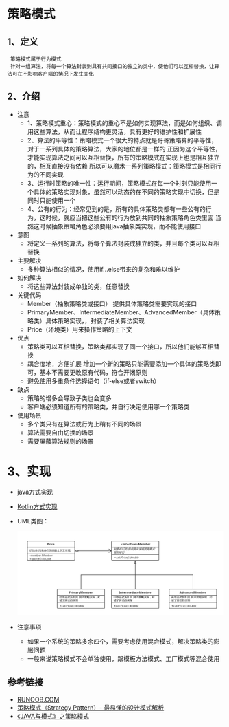 # 策略模式


## 1、定义
     策略模式属于行为模式
     针对一组算法，将每一个算法封装到具有共同接口的独立的类中，使他们可以互相替换，让算法可在不影响客户端的情况下发生变化
     
## 2、介绍
* 注意
    * 1、策略模式重心：策略模式的重心不是如何实现算法，而是如何组织、调用这些算法，从而让程序结构更灵活，具有更好的维护性和扩展性
    * 2、算法的平等性：策略模式一个很大的特点就是哥哥策略算的平等性，对于一系列具体的策略算法，大家的地位都是一样的
         正因为这个平等性，才能实现算法之间可以互相替换，所有的策略模式在实现上也是相互独立的，相互直接没有依赖
         所以可以魔术一系列策略模式：策略模式是相同行为的不同实现
    * 3、运行时策略的唯一性：运行期间，策略模式在每一个时刻只能使用一个具体的策略实现对象，虽然可以动态的在不同的策略实现中切换，但是同时只能使用一个
    * 4、公有的行为：经常见到的是，所有的具体策略类都有一些公有的行为，这时候，就应当把这些公有的行为放到共同的抽象策略角色类里面
         当然这时候抽象策略角色必须要用java抽象类实现，而不能使用接口
* 意图
    * 将定义一系列的算法，将每个算法封装成独立的类，并且每个类可以互相替换
* 主要解决
    * 多种算法相似的情况，使用if...else带来的复杂和难以维护
* 如何解决
    * 将这些算法封装成单独的类，任意替换
* 关键代码
    * Member（抽象策略类或接口） 提供具体策略类需要实现的接口
    * PrimaryMember、IntermediateMember、AdvancedMember（具体策略类）具体策略实现，，封装了相关算法实现
    * Price（环境类）用来操作策略的上下文
* 优点
    * 策略类可以互相替换，策略类都实现了同一个接口，所以他们能够互相替换
    * 耦合度地，方便扩展 增加一个新的策略只能需要添加一个具体的策略类即可，基本不需要更改原有代码，符合开闭原则
    * 避免使用多重条件选择语句（if-else或者switch）
* 缺点
    * 策略的增多会导致子类也会变多
    * 客户端必须知道所有的策略类，并自行决定使用哪一个策略类
* 使用场景
    * 多个类只有在算法或行为上稍有不同的场景
    * 算法需要自由切换的场景
    * 需要屏蔽算法规则的场景
# 3、实现
* [java方式实现](https://github.com/nmgchfzhzhg/DesignPatternsDemo/tree/master/app/src/main/java/com/designpatterns/demo/behavioral/strategy/java 'java')
* [Kotlin方式实现](https://github.com/nmgchfzhzhg/DesignPatternsDemo/tree/master/app/src/main/java/com/designpatterns/demo/behavioral/strategy/kotlin 'Kotlin')
* UML类图：

  ![策略模式](https://github.com/nmgchfzhzhg/DesignPatternsDemo/raw/master/app/src/main/java/com/designpatterns/demo/behavioral/strategy/imgs/策略模式.png) 
* 注意事项
    * 如果一个系统的策略多余四个，需要考虑使用混合模式，解决策略类的膨胀问题
    * 一般来说策略模式不会单独使用，跟模板方法模式、工厂模式等混合使用
## 参考链接
* [RUNOOB.COM](http://www.runoob.com/design-pattern/strategy-pattern.html "RUNOOB.COM")
* [策略模式（Strategy Pattern）- 最易懂的设计模式解析](https://www.jianshu.com/p/0c62bf587b9c "策略模式")
* [《JAVA与模式》之策略模式](http://www.cnblogs.com/java-my-life/archive/2012/05/10/2491891.html "策略模式")